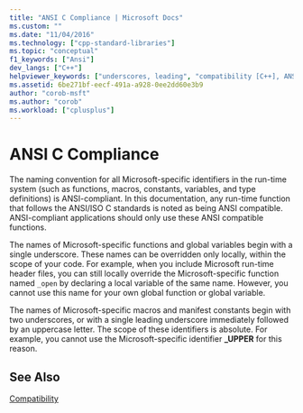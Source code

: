 ```yaml
---
title: "ANSI C Compliance | Microsoft Docs"
ms.custom: ""
ms.date: "11/04/2016"
ms.technology: ["cpp-standard-libraries"]
ms.topic: "conceptual"
f1_keywords: ["Ansi"]
dev_langs: ["C++"]
helpviewer_keywords: ["underscores, leading", "compatibility [C++], ANSI C", "compliance with ANSI C", "conventions [C++], Microsoft extensions", "underscores", "naming conventions [C++], Microsoft library", "ANSI [C++], C standard", "Microsoft extensions naming conventions"]
ms.assetid: 6be271bf-eecf-491a-a928-0ee2dd60e3b9
author: "corob-msft"
ms.author: "corob"
ms.workload: ["cplusplus"]
---
```

# ANSI C Compliance
The naming convention for all Microsoft-specific identifiers in the run-time system (such as functions, macros, constants, variables, and type definitions) is ANSI-compliant. In this documentation, any run-time function that follows the ANSI/ISO C standards is noted as being ANSI compatible. ANSI-compliant applications should only use these ANSI compatible functions.  
  
 The names of Microsoft-specific functions and global variables begin with a single underscore. These names can be overridden only locally, within the scope of your code. For example, when you include Microsoft run-time header files, you can still locally override the Microsoft-specific function named `_open` by declaring a local variable of the same name. However, you cannot use this name for your own global function or global variable.  
  
 The names of Microsoft-specific macros and manifest constants begin with two underscores, or with a single leading underscore immediately followed by an uppercase letter. The scope of these identifiers is absolute. For example, you cannot use the Microsoft-specific identifier **_UPPER** for this reason.  
  
## See Also  
 [Compatibility](../c-runtime-library/compatibility.md)